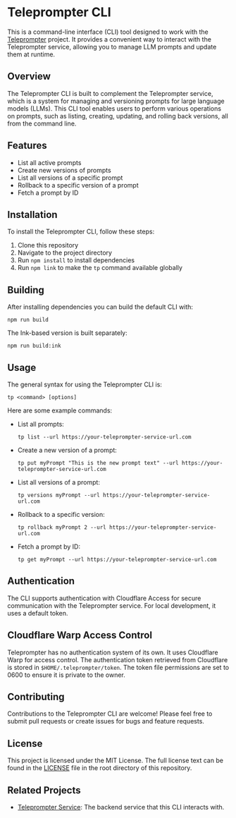 # Teleprompter CLI

This is a command-line interface (CLI) tool designed to work with the [Teleprompter](https://github.com/britt/teleprompter) project. It provides a convenient way to interact with the Teleprompter service, allowing you to manage LLM prompts and update them at runtime.

## Overview

The Teleprompter CLI is built to complement the Teleprompter service, which is a system for managing and versioning prompts for large language models (LLMs). This CLI tool enables users to perform various operations on prompts, such as listing, creating, updating, and rolling back versions, all from the command line.

## Features

- List all active prompts
- Create new versions of prompts
- List all versions of a specific prompt
- Rollback to a specific version of a prompt
- Fetch a prompt by ID

## Installation

To install the Teleprompter CLI, follow these steps:

1. Clone this repository
2. Navigate to the project directory
3. Run `npm install` to install dependencies
4. Run `npm link` to make the `tp` command available globally

## Building

After installing dependencies you can build the default CLI with:

```
npm run build
```

The Ink-based version is built separately:

```
npm run build:ink
```

## Usage

The general syntax for using the Teleprompter CLI is:

```
tp <command> [options]
```

Here are some example commands:

- List all prompts:
  ```
  tp list --url https://your-teleprompter-service-url.com
  ```

- Create a new version of a prompt:
  ```
  tp put myPrompt "This is the new prompt text" --url https://your-teleprompter-service-url.com
  ```

- List all versions of a prompt:
  ```
  tp versions myPrompt --url https://your-teleprompter-service-url.com
  ```

- Rollback to a specific version:
  ```
  tp rollback myPrompt 2 --url https://your-teleprompter-service-url.com
  ```

- Fetch a prompt by ID:
  ```
  tp get myPrompt --url https://your-teleprompter-service-url.com
  ```

## Authentication

The CLI supports authentication with Cloudflare Access for secure communication with the Teleprompter service. For local development, it uses a default token.

## Cloudflare Warp Access Control

Teleprompter has no authentication system of its own. It uses Cloudflare Warp for access control. The authentication token retrieved from Cloudflare is stored in `$HOME/.teleprompter/token`. The token file permissions are set to 0600 to ensure it is private to the owner.

## Contributing

Contributions to the Teleprompter CLI are welcome! Please feel free to submit pull requests or create issues for bugs and feature requests.

## License

This project is licensed under the MIT License. The full license text can be found in the [LICENSE](LICENSE) file in the root directory of this repository.

## Related Projects

- [Teleprompter Service](https://github.com/britt/teleprompter): The backend service that this CLI interacts with.

